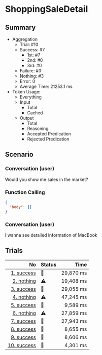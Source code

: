 # ShoppingSaleDetail
## Summary
  - Aggregation
    - Trial: #10
    - Success: #7
      - 1st: #7
      - 2nd: #0
      - 3rd: #0
    - Failure: #0
    - Nothing: #3
    - Error: 0
    - Average Time: 21253.1 ms
  - Token Usage:
    - Everything
    - Input
      - Total
      - Cached
    - Output
      - Total
      - Reasoning
      - Accepted Predication
      - Rejected Predication

## Scenario
### Conversation (user)
Would you show me sales in the market?

### Function Calling
```json
{
  "body": {}
}
```

### Conversation (user)
I wanna see detailed information of MacBook

## Trials
No | Status | Time
---:|:-------|------:
[1. success](./trials/1.success.json) | 🥇 | 29,870 ms
[2. nothing](./trials/2.nothing.json) | ⚠️ | 19,408 ms
[3. success](./trials/3.success.json) | 🥇 | 29,055 ms
[4. nothing](./trials/4.nothing.json) | ⚠️ | 47,245 ms
[5. success](./trials/5.success.json) | 🥇 | 9,589 ms
[6. nothing](./trials/6.nothing.json) | ⚠️ | 27,859 ms
[7. success](./trials/7.success.json) | 🥇 | 27,943 ms
[8. success](./trials/8.success.json) | 🥇 | 8,655 ms
[9. success](./trials/9.success.json) | 🥇 | 8,606 ms
[10. success](./trials/10.success.json) | 🥇 | 4,301 ms